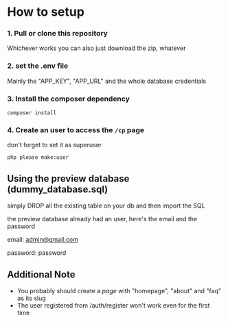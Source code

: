 # How to setup

### 1. Pull or clone this repository
Whichever works you can also just download the zip, whatever

### 2. set the .env file
Mainly the "APP_KEY", "APP_URL" and the whole database credentials

### 3. Install the composer dependency
```
composer install
```

### 4. Create an user to access the `/cp` page
don't forget to set it as superuser
```
php please make:user
```

## Using the preview database (dummy_database.sql)
simply DROP all the existing table on your db and then import the SQL

the preview database already had an user, here's the email and the password

email: admin@gmail.com

password: password


## Additional Note
- You probably should create a *page* with "homepage", "about" and "faq" as its slug
- The user registered from /auth/register won't work even for the first time
